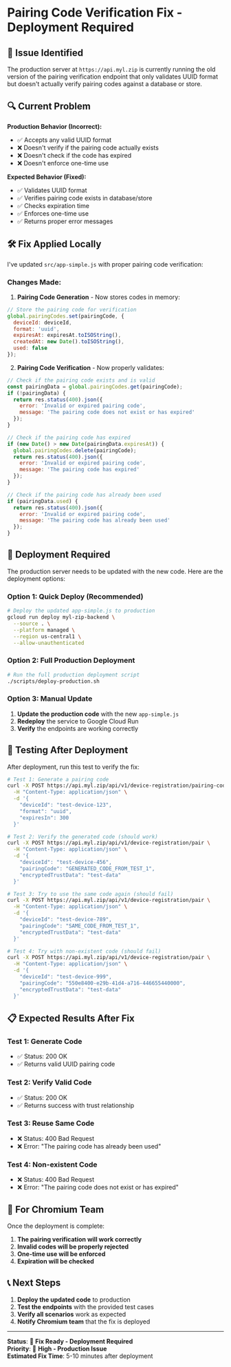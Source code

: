 # Pairing Code Verification Fix - Deployment Required

## 🚨 **Issue Identified**

The production server at `https://api.myl.zip` is currently running the old version of the pairing verification endpoint that only validates UUID format but doesn't actually verify pairing codes against a database or store.

## 🔍 **Current Problem**

**Production Behavior (Incorrect):**
- ✅ Accepts any valid UUID format
- ❌ Doesn't verify if the pairing code actually exists
- ❌ Doesn't check if the code has expired
- ❌ Doesn't enforce one-time use

**Expected Behavior (Fixed):**
- ✅ Validates UUID format
- ✅ Verifies pairing code exists in database/store
- ✅ Checks expiration time
- ✅ Enforces one-time use
- ✅ Returns proper error messages

## 🛠️ **Fix Applied Locally**

I've updated `src/app-simple.js` with proper pairing code verification:

### **Changes Made:**

1. **Pairing Code Generation** - Now stores codes in memory:
```javascript
// Store the pairing code for verification
global.pairingCodes.set(pairingCode, {
  deviceId: deviceId,
  format: 'uuid',
  expiresAt: expiresAt.toISOString(),
  createdAt: new Date().toISOString(),
  used: false
});
```

2. **Pairing Code Verification** - Now properly validates:
```javascript
// Check if the pairing code exists and is valid
const pairingData = global.pairingCodes.get(pairingCode);
if (!pairingData) {
  return res.status(400).json({
    error: 'Invalid or expired pairing code',
    message: 'The pairing code does not exist or has expired'
  });
}

// Check if the pairing code has expired
if (new Date() > new Date(pairingData.expiresAt)) {
  global.pairingCodes.delete(pairingCode);
  return res.status(400).json({
    error: 'Invalid or expired pairing code',
    message: 'The pairing code has expired'
  });
}

// Check if the pairing code has already been used
if (pairingData.used) {
  return res.status(400).json({
    error: 'Invalid or expired pairing code',
    message: 'The pairing code has already been used'
  });
}
```

## 🚀 **Deployment Required**

The production server needs to be updated with the new code. Here are the deployment options:

### **Option 1: Quick Deploy (Recommended)**

```bash
# Deploy the updated app-simple.js to production
gcloud run deploy myl-zip-backend \
  --source . \
  --platform managed \
  --region us-central1 \
  --allow-unauthenticated
```

### **Option 2: Full Production Deployment**

```bash
# Run the full production deployment script
./scripts/deploy-production.sh
```

### **Option 3: Manual Update**

1. **Update the production code** with the new `app-simple.js`
2. **Redeploy** the service to Google Cloud Run
3. **Verify** the endpoints are working correctly

## 🧪 **Testing After Deployment**

After deployment, run this test to verify the fix:

```bash
# Test 1: Generate a pairing code
curl -X POST https://api.myl.zip/api/v1/device-registration/pairing-codes \
  -H "Content-Type: application/json" \
  -d '{
    "deviceId": "test-device-123",
    "format": "uuid",
    "expiresIn": 300
  }'

# Test 2: Verify the generated code (should work)
curl -X POST https://api.myl.zip/api/v1/device-registration/pair \
  -H "Content-Type: application/json" \
  -d '{
    "deviceId": "test-device-456",
    "pairingCode": "GENERATED_CODE_FROM_TEST_1",
    "encryptedTrustData": "test-data"
  }'

# Test 3: Try to use the same code again (should fail)
curl -X POST https://api.myl.zip/api/v1/device-registration/pair \
  -H "Content-Type: application/json" \
  -d '{
    "deviceId": "test-device-789",
    "pairingCode": "SAME_CODE_FROM_TEST_1",
    "encryptedTrustData": "test-data"
  }'

# Test 4: Try with non-existent code (should fail)
curl -X POST https://api.myl.zip/api/v1/device-registration/pair \
  -H "Content-Type: application/json" \
  -d '{
    "deviceId": "test-device-999",
    "pairingCode": "550e8400-e29b-41d4-a716-446655440000",
    "encryptedTrustData": "test-data"
  }'
```

## 📋 **Expected Results After Fix**

### **Test 1: Generate Code**
- ✅ Status: 200 OK
- ✅ Returns valid UUID pairing code

### **Test 2: Verify Valid Code**
- ✅ Status: 200 OK
- ✅ Returns success with trust relationship

### **Test 3: Reuse Same Code**
- ❌ Status: 400 Bad Request
- ❌ Error: "The pairing code has already been used"

### **Test 4: Non-existent Code**
- ❌ Status: 400 Bad Request
- ❌ Error: "The pairing code does not exist or has expired"

## 🎯 **For Chromium Team**

Once the deployment is complete:

1. **The pairing verification will work correctly**
2. **Invalid codes will be properly rejected**
3. **One-time use will be enforced**
4. **Expiration will be checked**

## 📞 **Next Steps**

1. **Deploy the updated code** to production
2. **Test the endpoints** with the provided test cases
3. **Verify all scenarios** work as expected
4. **Notify Chromium team** that the fix is deployed

---

**Status**: 🔧 **Fix Ready - Deployment Required**  
**Priority**: 🚨 **High - Production Issue**  
**Estimated Fix Time**: 5-10 minutes after deployment
